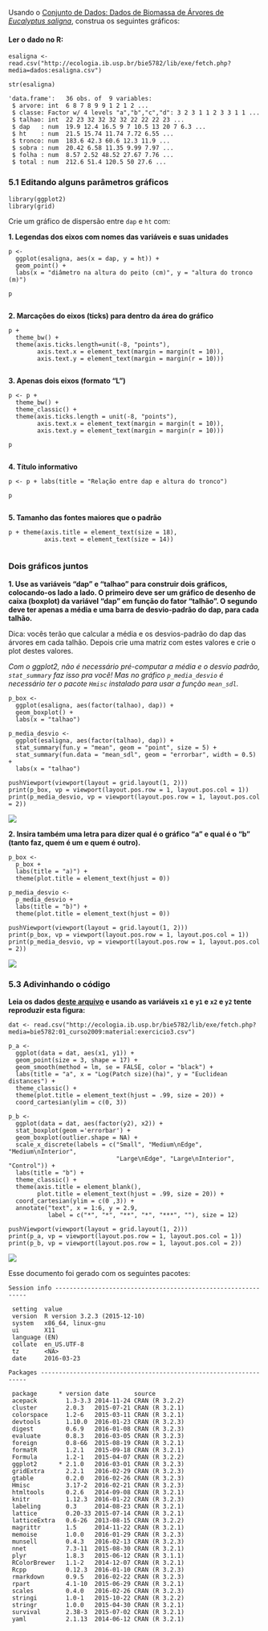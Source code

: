 Usando o [Conjunto de Dados: Dados de Biomassa de Árvores de *Eucalyptus
saligna*](http://ecologia.ib.usp.br/bie5782/doku.php?id=dados:dados-esaligna),
construa os seguintes gráficos:

#### Ler o dado no R:

    esaligna <- read.csv("http://ecologia.ib.usp.br/bie5782/lib/exe/fetch.php?media=dados:esaligna.csv")

    str(esaligna)

    'data.frame':   36 obs. of  9 variables:
     $ arvore: int  6 8 7 8 9 9 1 2 1 2 ...
     $ classe: Factor w/ 4 levels "a","b","c","d": 3 2 3 1 1 2 3 3 1 1 ...
     $ talhao: int  22 23 32 32 32 32 22 22 22 23 ...
     $ dap   : num  19.9 12.4 16.5 9 7 10.5 13 20 7 6.3 ...
     $ ht    : num  21.5 15.74 11.74 7.72 6.55 ...
     $ tronco: num  183.6 42.3 60.6 12.3 11.9 ...
     $ sobra : num  20.42 6.58 11.35 9.99 7.97 ...
     $ folha : num  8.57 2.52 48.52 27.67 7.76 ...
     $ total : num  212.6 51.4 120.5 50 27.6 ...

### 5.1 Editando alguns parâmetros gráficos

    library(ggplot2)
    library(grid)

Crie um gráfico de dispersão entre `dap` e `ht` com:

**1. Legendas dos eixos com nomes das variáveis e suas unidades**

    p <- 
      ggplot(esaligna, aes(x = dap, y = ht)) + 
      geom_point() +
      labs(x = "diâmetro na altura do peito (cm)", y = "altura do tronco (m)")

    p

<img src="exercicio_5_graficos_files/figure-markdown_strict/unnamed-chunk-3-1.png" title="" alt="" style="display: block; margin: auto;" />

**2. Marcações do eixos (ticks) para dentro da área do gráfico**

    p + 
      theme_bw() + 
      theme(axis.ticks.length=unit(-8, "points"), 
            axis.text.x = element_text(margin = margin(t = 10)),
            axis.text.y = element_text(margin = margin(r = 10)))

<img src="exercicio_5_graficos_files/figure-markdown_strict/unnamed-chunk-4-1.png" title="" alt="" style="display: block; margin: auto;" />

**3. Apenas dois eixos (formato “L”)**

    p <- p + 
      theme_bw() + 
      theme_classic() +
      theme(axis.ticks.length = unit(-8, "points"), 
            axis.text.x = element_text(margin = margin(t = 10)),
            axis.text.y = element_text(margin = margin(r = 10)))

    p

<img src="exercicio_5_graficos_files/figure-markdown_strict/unnamed-chunk-5-1.png" title="" alt="" style="display: block; margin: auto;" />

**4. Título informativo**

    p <- p + labs(title = "Relação entre dap e altura do tronco")

    p

<img src="exercicio_5_graficos_files/figure-markdown_strict/unnamed-chunk-6-1.png" title="" alt="" style="display: block; margin: auto;" />

**5. Tamanho das fontes maiores que o padrão**

    p + theme(axis.title = element_text(size = 18),
              axis.text = element_text(size = 14))

<img src="exercicio_5_graficos_files/figure-markdown_strict/unnamed-chunk-7-1.png" title="" alt="" style="display: block; margin: auto;" />

### Dois gráficos juntos

**1. Use as variáveis “dap” e “talhao” para construir dois gráficos,
colocando-os lado a lado. O primeiro deve ser um gráfico de desenho de
caixa (boxplot) da variável “dap” em função do fator “talhão”. O segundo
deve ter apenas a média e uma barra de desvio-padrão do dap, para cada
talhão.**

Dica: vocês terão que calcular a média e os desvios-padrão do dap das
árvores em cada talhão. Depois crie uma matriz com estes valores e crie
o plot destes valores.

*Com o ggplot2, não é necessário pré-computar a média e o desvio padrão,
`stat_summary` faz isso pra você!* *Mas no gráfico `p_media_desvio` é
necessário ter o pacote `Hmisc` instalado para usar a função
`mean_sdl`.*

    p_box <- 
      ggplot(esaligna, aes(factor(talhao), dap)) +
      geom_boxplot() +
      labs(x = "talhao")
      
    p_media_desvio <-
      ggplot(esaligna, aes(factor(talhao), dap)) + 
      stat_summary(fun.y = "mean", geom = "point", size = 5) +
      stat_summary(fun.data = "mean_sdl", geom = "errorbar", width = 0.5) +
      labs(x = "talhao")

    pushViewport(viewport(layout = grid.layout(1, 2)))
    print(p_box, vp = viewport(layout.pos.row = 1, layout.pos.col = 1))
    print(p_media_desvio, vp = viewport(layout.pos.row = 1, layout.pos.col = 2))

![](exercicio_5_graficos_files/figure-markdown_strict/unnamed-chunk-8-1.png)

**2. Insira também uma letra para dizer qual é o gráfico “a” e qual é o
“b” (tanto faz, quem é um e quem é outro).**

    p_box <-
      p_box + 
      labs(title = "a)") + 
      theme(plot.title = element_text(hjust = 0))

    p_media_desvio <-
      p_media_desvio + 
      labs(title = "b)") + 
      theme(plot.title = element_text(hjust = 0))

    pushViewport(viewport(layout = grid.layout(1, 2)))
    print(p_box, vp = viewport(layout.pos.row = 1, layout.pos.col = 1))
    print(p_media_desvio, vp = viewport(layout.pos.row = 1, layout.pos.col = 2))

![](exercicio_5_graficos_files/figure-markdown_strict/unnamed-chunk-9-1.png)

### 5.3 Adivinhando o código

**Leia os dados [deste
arquivo](http://ecologia.ib.usp.br/bie5782/lib/exe/fetch.php?media=bie5782:01_curso2009:material:exercicio3.csv)
e usando as variáveis `x1` e `y1` e `x2` e `y2` tente reproduzir esta
figura:**

    dat <- read.csv("http://ecologia.ib.usp.br/bie5782/lib/exe/fetch.php?media=bie5782:01_curso2009:material:exercicio3.csv")

    p_a <- 
      ggplot(data = dat, aes(x1, y1)) + 
      geom_point(size = 3, shape = 17) + 
      geom_smooth(method = lm, se = FALSE, color = "black") +
      labs(title = "a", x = "Log(Patch size)(ha)", y = "Euclidean distances") + 
      theme_classic() +
      theme(plot.title = element_text(hjust = .99, size = 20)) +
      coord_cartesian(ylim = c(0, 3))

    p_b <- 
      ggplot(data = dat, aes(factor(y2), x2)) + 
      stat_boxplot(geom ='errorbar') + 
      geom_boxplot(outlier.shape = NA) +
      scale_x_discrete(labels = c("Small", "Medium\nEdge", "Medium\nInterior",
                                  "Large\nEdge", "Large\nInterior", "Control")) +
      labs(title = "b") +
      theme_classic() +
      theme(axis.title = element_blank(), 
            plot.title = element_text(hjust = .99, size = 20)) +
      coord_cartesian(ylim = c(0 ,3)) +
      annotate("text", x = 1:6, y = 2.9, 
               label = c("*", "*", "**", "*", "***", ""), size = 12) 

    pushViewport(viewport(layout = grid.layout(1, 2)))
    print(p_a, vp = viewport(layout.pos.row = 1, layout.pos.col = 1))
    print(p_b, vp = viewport(layout.pos.row = 1, layout.pos.col = 2))

![](exercicio_5_graficos_files/figure-markdown_strict/unnamed-chunk-10-1.png)

Esse documento foi gerado com os seguintes pacotes:

    Session info --------------------------------------------------------------

     setting  value                       
     version  R version 3.2.3 (2015-12-10)
     system   x86_64, linux-gnu           
     ui       X11                         
     language (EN)                        
     collate  en_US.UTF-8                 
     tz       <NA>                        
     date     2016-03-23                  

    Packages ------------------------------------------------------------------

     package      * version date       source        
     acepack        1.3-3.3 2014-11-24 CRAN (R 3.2.2)
     cluster        2.0.3   2015-07-21 CRAN (R 3.2.1)
     colorspace     1.2-6   2015-03-11 CRAN (R 3.2.1)
     devtools       1.10.0  2016-01-23 CRAN (R 3.2.3)
     digest         0.6.9   2016-01-08 CRAN (R 3.2.3)
     evaluate       0.8.3   2016-03-05 CRAN (R 3.2.3)
     foreign        0.8-66  2015-08-19 CRAN (R 3.2.1)
     formatR        1.2.1   2015-09-18 CRAN (R 3.2.1)
     Formula        1.2-1   2015-04-07 CRAN (R 3.2.2)
     ggplot2      * 2.1.0   2016-03-01 CRAN (R 3.2.3)
     gridExtra      2.2.1   2016-02-29 CRAN (R 3.2.3)
     gtable         0.2.0   2016-02-26 CRAN (R 3.2.3)
     Hmisc          3.17-2  2016-02-21 CRAN (R 3.2.3)
     htmltools      0.2.6   2014-09-08 CRAN (R 3.2.1)
     knitr          1.12.3  2016-01-22 CRAN (R 3.2.3)
     labeling       0.3     2014-08-23 CRAN (R 3.2.1)
     lattice        0.20-33 2015-07-14 CRAN (R 3.2.1)
     latticeExtra   0.6-26  2013-08-15 CRAN (R 3.2.2)
     magrittr       1.5     2014-11-22 CRAN (R 3.2.1)
     memoise        1.0.0   2016-01-29 CRAN (R 3.2.3)
     munsell        0.4.3   2016-02-13 CRAN (R 3.2.3)
     nnet           7.3-11  2015-08-30 CRAN (R 3.2.1)
     plyr           1.8.3   2015-06-12 CRAN (R 3.1.1)
     RColorBrewer   1.1-2   2014-12-07 CRAN (R 3.2.1)
     Rcpp           0.12.3  2016-01-10 CRAN (R 3.2.3)
     rmarkdown      0.9.5   2016-02-22 CRAN (R 3.2.3)
     rpart          4.1-10  2015-06-29 CRAN (R 3.2.1)
     scales         0.4.0   2016-02-26 CRAN (R 3.2.3)
     stringi        1.0-1   2015-10-22 CRAN (R 3.2.2)
     stringr        1.0.0   2015-04-30 CRAN (R 3.2.1)
     survival       2.38-3  2015-07-02 CRAN (R 3.2.1)
     yaml           2.1.13  2014-06-12 CRAN (R 3.2.1)
